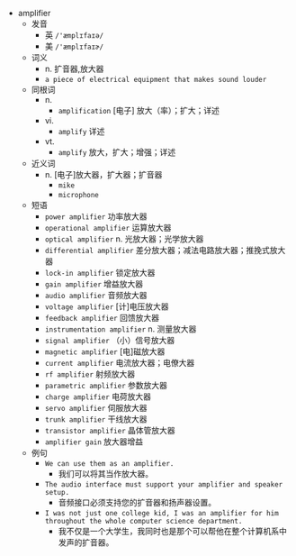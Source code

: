- amplifier
  - 发音
    - 英 `/'æmplɪfaɪə/`
    - 美 `/'æmplɪfaɪɚ/`
  - 词义
    - n. 扩音器,放大器
    - `a piece of electrical equipment that makes sound louder`
  - 同根词
    - n.
      - `amplification` [电子] 放大（率）；扩大；详述
    - vi.
      - `amplify` 详述
    - vt.
      - `amplify` 放大，扩大；增强；详述
  - 近义词
    - n. [电子]放大器，扩大器；扩音器
      - `mike`
      - `microphone`
  - 短语
    - `power amplifier` 功率放大器 
    - `operational amplifier` 运算放大器 
    - `optical amplifier` n. 光放大器；光学放大器 
    - `differential amplifier` 差分放大器；减法电路放大器；推挽式放大器 
    - `lock-in amplifier` 锁定放大器 
    - `gain amplifier` 增益放大器 
    - `audio amplifier` 音频放大器 
    - `voltage amplifier` [计]电压放大器 
    - `feedback amplifier` 回馈放大器 
    - `instrumentation amplifier` n. 测量放大器 
    - `signal amplifier` （小）信号放大器 
    - `magnetic amplifier` [电]磁放大器 
    - `current amplifier` 电流放大器；电僚大器 
    - `rf amplifier` 射频放大器 
    - `parametric amplifier` 参数放大器 
    - `charge amplifier` 电荷放大器 
    - `servo amplifier` 伺服放大器 
    - `trunk amplifier` 干线放大器 
    - `transistor amplifier` 晶体管放大器 
    - `amplifier gain` 放大器增益 
  - 例句
    - `We can use them as an amplifier.`
      - 我们可以将其当作放大器。
    - `The audio interface must support your amplifier and speaker setup.`
      - 音频接口必须支持您的扩音器和扬声器设置。
    - `I was not just one college kid, I was an amplifier for him throughout the whole computer science department.`
      - 我不仅是一个大学生，我同时也是那个可以帮他在整个计算机系中发声的扩音器。


